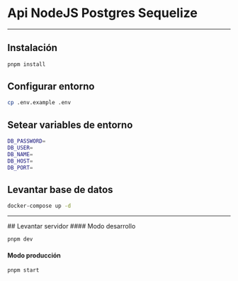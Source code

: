 # Api NodeJS Postgres Sequelize
<hr>

## Instalación

```bash
pnpm install
```

## Configurar entorno

```bash
cp .env.example .env
```
## Setear variables de entorno

```bash
DB_PASSWORD=
DB_USER=
DB_NAME=
DB_HOST=
DB_PORT=
```

## Levantar base de datos
  
```bash
docker-compose up -d
```

<hr>
## Levantar servidor
#### Modo desarrollo

```bash
pnpm dev
```

#### Modo producción

```bash
pnpm start
```

